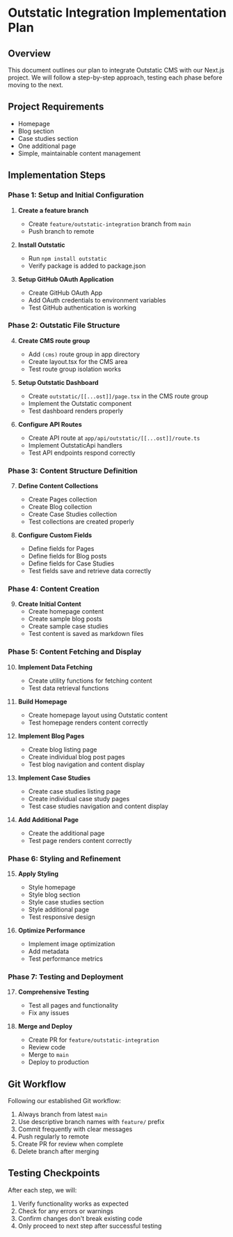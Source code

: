 # Outstatic Integration Implementation Plan

## Overview
This document outlines our plan to integrate Outstatic CMS with our Next.js project. We will follow a step-by-step approach, testing each phase before moving to the next.

## Project Requirements
- Homepage
- Blog section
- Case studies section
- One additional page
- Simple, maintainable content management

## Implementation Steps

### Phase 1: Setup and Initial Configuration
1. **Create a feature branch**
   - Create `feature/outstatic-integration` branch from `main`
   - Push branch to remote

2. **Install Outstatic**
   - Run `npm install outstatic`
   - Verify package is added to package.json

3. **Setup GitHub OAuth Application**
   - Create GitHub OAuth App
   - Add OAuth credentials to environment variables
   - Test GitHub authentication is working

### Phase 2: Outstatic File Structure
4. **Create CMS route group**
   - Add `(cms)` route group in app directory
   - Create layout.tsx for the CMS area
   - Test route group isolation works

5. **Setup Outstatic Dashboard**
   - Create `outstatic/[[...ost]]/page.tsx` in the CMS route group
   - Implement the Outstatic component
   - Test dashboard renders properly

6. **Configure API Routes**
   - Create API route at `app/api/outstatic/[[...ost]]/route.ts`
   - Implement OutstaticApi handlers
   - Test API endpoints respond correctly

### Phase 3: Content Structure Definition
7. **Define Content Collections**
   - Create Pages collection
   - Create Blog collection
   - Create Case Studies collection
   - Test collections are created properly

8. **Configure Custom Fields**
   - Define fields for Pages
   - Define fields for Blog posts
   - Define fields for Case Studies
   - Test fields save and retrieve data correctly

### Phase 4: Content Creation
9. **Create Initial Content**
   - Create homepage content
   - Create sample blog posts
   - Create sample case studies
   - Test content is saved as markdown files

### Phase 5: Content Fetching and Display
10. **Implement Data Fetching**
    - Create utility functions for fetching content
    - Test data retrieval functions

11. **Build Homepage**
    - Create homepage layout using Outstatic content
    - Test homepage renders content correctly

12. **Implement Blog Pages**
    - Create blog listing page
    - Create individual blog post pages
    - Test blog navigation and content display

13. **Implement Case Studies**
    - Create case studies listing page
    - Create individual case study pages
    - Test case studies navigation and content display

14. **Add Additional Page**
    - Create the additional page
    - Test page renders content correctly

### Phase 6: Styling and Refinement
15. **Apply Styling**
    - Style homepage
    - Style blog section
    - Style case studies section
    - Style additional page
    - Test responsive design

16. **Optimize Performance**
    - Implement image optimization
    - Add metadata
    - Test performance metrics

### Phase 7: Testing and Deployment
17. **Comprehensive Testing**
    - Test all pages and functionality
    - Fix any issues

18. **Merge and Deploy**
    - Create PR for `feature/outstatic-integration`
    - Review code
    - Merge to `main`
    - Deploy to production

## Git Workflow
Following our established Git workflow:
1. Always branch from latest `main`
2. Use descriptive branch names with `feature/` prefix
3. Commit frequently with clear messages
4. Push regularly to remote
5. Create PR for review when complete
6. Delete branch after merging

## Testing Checkpoints
After each step, we will:
1. Verify functionality works as expected
2. Check for any errors or warnings
3. Confirm changes don't break existing code
4. Only proceed to next step after successful testing
